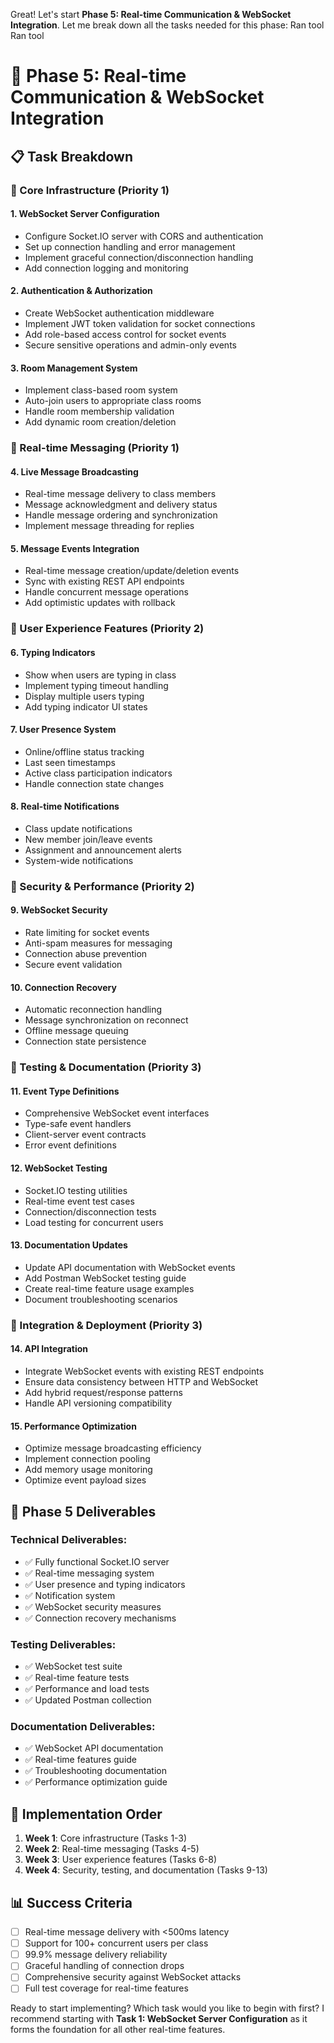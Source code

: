 Great! Let's start **Phase 5: Real-time Communication & WebSocket Integration**. Let me break down all the tasks needed for this phase:
Ran tool
Ran tool
# 🚀 Phase 5: Real-time Communication & WebSocket Integration

## 📋 Task Breakdown

### **🔧 Core Infrastructure (Priority 1)**

#### 1. **WebSocket Server Configuration**
- Configure Socket.IO server with CORS and authentication
- Set up connection handling and error management
- Implement graceful connection/disconnection handling
- Add connection logging and monitoring

#### 2. **Authentication & Authorization**
- Create WebSocket authentication middleware
- Implement JWT token validation for socket connections
- Add role-based access control for socket events
- Secure sensitive operations and admin-only events

#### 3. **Room Management System**
- Implement class-based room system
- Auto-join users to appropriate class rooms
- Handle room membership validation
- Add dynamic room creation/deletion

### **💬 Real-time Messaging (Priority 1)**

#### 4. **Live Message Broadcasting**
- Real-time message delivery to class members
- Message acknowledgment and delivery status
- Handle message ordering and synchronization
- Implement message threading for replies

#### 5. **Message Events Integration**
- Real-time message creation/update/deletion events
- Sync with existing REST API endpoints
- Handle concurrent message operations
- Add optimistic updates with rollback

### **👤 User Experience Features (Priority 2)**

#### 6. **Typing Indicators**
- Show when users are typing in class
- Implement typing timeout handling
- Display multiple users typing
- Add typing indicator UI states

#### 7. **User Presence System**
- Online/offline status tracking
- Last seen timestamps
- Active class participation indicators
- Handle connection state changes

#### 8. **Real-time Notifications**
- Class update notifications
- New member join/leave events
- Assignment and announcement alerts
- System-wide notifications

### **🔐 Security & Performance (Priority 2)**

#### 9. **WebSocket Security**
- Rate limiting for socket events
- Anti-spam measures for messaging
- Connection abuse prevention
- Secure event validation

#### 10. **Connection Recovery**
- Automatic reconnection handling
- Message synchronization on reconnect
- Offline message queuing
- Connection state persistence

### **🧪 Testing & Documentation (Priority 3)**

#### 11. **Event Type Definitions**
- Comprehensive WebSocket event interfaces
- Type-safe event handlers
- Client-server event contracts
- Error event definitions

#### 12. **WebSocket Testing**
- Socket.IO testing utilities
- Real-time event test cases
- Connection/disconnection tests
- Load testing for concurrent users

#### 13. **Documentation Updates**
- Update API documentation with WebSocket events
- Add Postman WebSocket testing guide
- Create real-time feature usage examples
- Document troubleshooting scenarios

### **🔄 Integration & Deployment (Priority 3)**

#### 14. **API Integration**
- Integrate WebSocket events with existing REST endpoints
- Ensure data consistency between HTTP and WebSocket
- Add hybrid request/response patterns
- Handle API versioning compatibility

#### 15. **Performance Optimization**
- Optimize message broadcasting efficiency
- Implement connection pooling
- Add memory usage monitoring
- Optimize event payload sizes

## 🎯 **Phase 5 Deliverables**

### **Technical Deliverables:**
- ✅ Fully functional Socket.IO server
- ✅ Real-time messaging system
- ✅ User presence and typing indicators
- ✅ Notification system
- ✅ WebSocket security measures
- ✅ Connection recovery mechanisms

### **Testing Deliverables:**
- ✅ WebSocket test suite
- ✅ Real-time feature tests
- ✅ Performance and load tests
- ✅ Updated Postman collection

### **Documentation Deliverables:**
- ✅ WebSocket API documentation
- ✅ Real-time features guide
- ✅ Troubleshooting documentation
- ✅ Performance optimization guide

## 🔧 **Implementation Order**

1. **Week 1**: Core infrastructure (Tasks 1-3)
2. **Week 2**: Real-time messaging (Tasks 4-5)
3. **Week 3**: User experience features (Tasks 6-8)
4. **Week 4**: Security, testing, and documentation (Tasks 9-13)

## 📊 **Success Criteria**

- [ ] Real-time message delivery with <500ms latency
- [ ] Support for 100+ concurrent users per class
- [ ] 99.9% message delivery reliability
- [ ] Graceful handling of connection drops
- [ ] Comprehensive security against WebSocket attacks
- [ ] Full test coverage for real-time features

Ready to start implementing? Which task would you like to begin with first? I recommend starting with **Task 1: WebSocket Server Configuration** as it forms the foundation for all other real-time features.